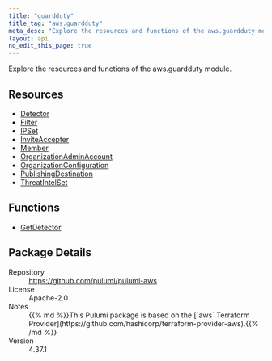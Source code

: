 ```yaml
---
title: "guardduty"
title_tag: "aws.guardduty"
meta_desc: "Explore the resources and functions of the aws.guardduty module."
layout: api
no_edit_this_page: true
---
```


<!-- WARNING: this file was generated by Pulumi Docs Generator. -->
<!-- Do not edit by hand unless you're certain you know what you are doing! -->

Explore the resources and functions of the aws.guardduty module.

<h2 id="resources">Resources</h2>
<ul class="api">
    <li><a href="detector" title="Detector"><span class="api-symbol api-symbol--resource"></span>Detector</a></li>
    <li><a href="filter" title="Filter"><span class="api-symbol api-symbol--resource"></span>Filter</a></li>
    <li><a href="ipset" title="IPSet"><span class="api-symbol api-symbol--resource"></span>IPSet</a></li>
    <li><a href="inviteaccepter" title="InviteAccepter"><span class="api-symbol api-symbol--resource"></span>InviteAccepter</a></li>
    <li><a href="member" title="Member"><span class="api-symbol api-symbol--resource"></span>Member</a></li>
    <li><a href="organizationadminaccount" title="OrganizationAdminAccount"><span class="api-symbol api-symbol--resource"></span>OrganizationAdminAccount</a></li>
    <li><a href="organizationconfiguration" title="OrganizationConfiguration"><span class="api-symbol api-symbol--resource"></span>OrganizationConfiguration</a></li>
    <li><a href="publishingdestination" title="PublishingDestination"><span class="api-symbol api-symbol--resource"></span>PublishingDestination</a></li>
    <li><a href="threatintelset" title="ThreatIntelSet"><span class="api-symbol api-symbol--resource"></span>ThreatIntelSet</a></li>
</ul>

<h2 id="functions">Functions</h2>
<ul class="api">
    <li><a href="getdetector" title="GetDetector"><span class="api-symbol api-symbol--function"></span>GetDetector</a></li>
</ul>

<h2 id="package-details">Package Details</h2>
<dl class="package-details">
	<dt>Repository</dt>
	<dd><a href="https://github.com/pulumi/pulumi-aws">https://github.com/pulumi/pulumi-aws</a></dd>
	<dt>License</dt>
	<dd>Apache-2.0</dd>
	<dt>Notes</dt>
	<dd>{{% md %}}This Pulumi package is based on the [`aws` Terraform Provider](https://github.com/hashicorp/terraform-provider-aws).{{% /md %}}</dd>
	<dt>Version</dt>
	<dd>4.37.1</dd>
</dl>

